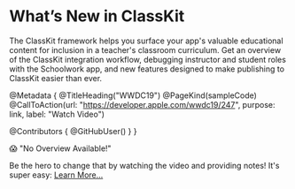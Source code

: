# What’s New in ClassKit

The ClassKit framework helps you surface your app's valuable educational content for inclusion in a teacher's classroom curriculum. Get an overview of the ClassKit integration workflow, debugging instructor and student roles with the Schoolwork app, and new features designed to make publishing to ClassKit easier than ever.

@Metadata {
   @TitleHeading("WWDC19")
   @PageKind(sampleCode)
   @CallToAction(url: "https://developer.apple.com/wwdc19/247", purpose: link, label: "Watch Video")

   @Contributors {
      @GitHubUser(<replace this with your GitHub handle>)
   }
}

😱 "No Overview Available!"

Be the hero to change that by watching the video and providing notes! It's super easy:
 [Learn More…](https://wwdcnotes.github.io/WWDCNotes/documentation/wwdcnotes/contributing)
